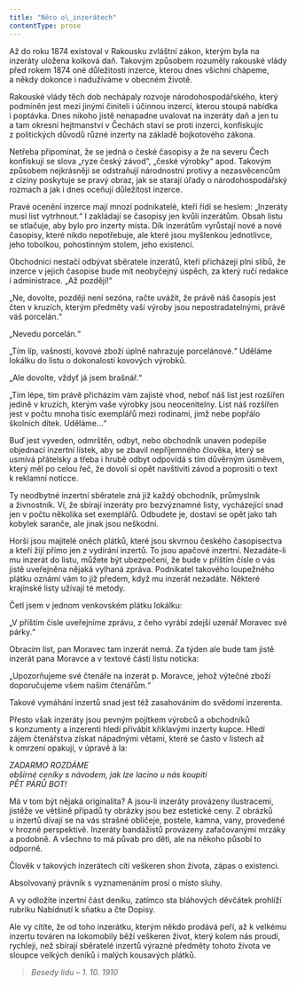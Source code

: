 ```yaml
---
title: "Něco o\_inzerátech"
contentType: prose
---
```


Až do roku 1874 existoval v Rakousku zvláštní zákon, kterým byla na inzeráty uložena kolková daň. Takovým způsobem rozuměly rakouské vlády před rokem 1874 oné důležitosti inzerce, kterou dnes všichni chápeme, a někdy dokonce i nadužíváme v obecném životě.

Rakouské vlády těch dob nechápaly rozvoje národohospodářského, který podmíněn jest mezi jinými činiteli i účinnou inzercí, kterou stoupá nabídka i poptávka. Dnes nikoho jistě nenapadne uvalovat na inzeráty daň a jen tu a tam okresní hejtmanství v Čechách staví se proti inzerci, konfiskujíc z politických důvodů různé inzerty na základě bojkotového zákona.

Netřeba připomínat, že se jedná o české časopisy a že na severu Čech konfiskují se slova „ryze český závod“, „české výrobky“ apod. Takovým způsobem nejkrásněji se odstraňují národnostní protivy a nezasvěcencům z ciziny poskytuje se pravý obraz, jak se starají úřady o národohospodářský rozmach a jak i dnes oceňují důležitost inzerce.

Pravé ocenění inzerce mají mnozí podnikatelé, kteří řídí se heslem: „Inzeráty musí list vytrhnout.“ I zakládají se časopisy jen kvůli inzerátům. Obsah listu se stlačuje, aby bylo pro inzerty místa. Dík inzerátům vyrůstají nové a nové časopisy, které nikdo nepotřebuje, ale které jsou myšlenkou jednotlivce, jeho tobolkou, pohostinným stolem, jeho existencí.

Obchodníci nestačí odbývat sběratele inzerátů, kteří přicházejí plni slibů, že inzerce v jejich časopise bude mít neobyčejný úspěch, za který ručí redakce i administrace. „Až později!“

„Ne, dovolte, později není sezóna, račte uvážit, že právě náš časopis jest čten v kruzích, kterým předměty vaší výroby jsou nepostradatelnými, právě váš porcelán.“

„Nevedu porcelán.“

„Tím líp, vašnosti, kovové zboží úplně nahrazuje porcelánové.“ Uděláme lokálku do listu o dokonalosti kovových výrobků.

„Ale dovolte, vždyť já jsem brašnář.“

„Tím lépe, tím právě přicházím vám zajisté vhod, neboť náš list jest rozšířen jedině v kruzích, kterým vaše výrobky jsou neocenitelny. List náš rozšířen jest v počtu mnoha tisíc exemplářů mezi rodinami, jimž nebe popřálo školních dítek. Uděláme…“

Buď jest vyveden, odmrštěn, odbyt, nebo obchodník unaven podepíše objednací inzertní lístek, aby se zbavil nepříjemného člověka, který se usmívá přátelsky a třeba i hrubě odbyt odpovídá s tím důvěrným úsměvem, který měl po celou řeč, že dovolí si opět navštíviti závod a poprositi o text k reklamní noticce.

Ty neodbytné inzertní sběratele zná již každý obchodník, průmyslník a živnostník. Ví, že sbírají inzeráty pro bezvýznamné listy, vycházející snad jen v počtu několika set exemplářů. Odbudete je, dostaví se opět jako tah kobylek saranče, ale jinak jsou neškodní.

Horší jsou majitelé oněch plátků, které jsou skvrnou českého časopisectva a kteří žijí přímo jen z vydírání inzertů. To jsou apačové inzertní. Nezadáte-li mu inzerát do listu, můžete být ubezpečeni, že bude v příštím čísle o vás jistě uveřejněna nějaká vylhaná zpráva. Podnikatel takového loupežného plátku oznámí vám to již předem, když mu inzerát nezadáte. Některé krajinské listy užívají té metody.

Četl jsem v jednom venkovském plátku lokálku:

„V příštím čísle uveřejníme zprávu, z čeho vyrábí zdejší uzenář Moravec své párky.“

Obracím list, pan Moravec tam inzerát nemá. Za týden ale bude tam jistě inzerát pana Moravce a v textové části listu noticka:

„Upozorňujeme své čtenáře na inzerát p. Moravce, jehož výtečné zboží doporučujeme všem našim čtenářům.“

Takové vymáhání inzertů snad jest též zasahováním do svědomí inzerenta.

Přesto však inzeráty jsou pevným pojítkem výrobců a obchodníků s konzumenty a inzerenti hledí přivábit křiklavými inzerty kupce. Hledí zájem čtenářstva získat nápadnými větami, které se často v listech až k omrzení opakují, v úpravě à la:

_ZADARMO ROZDÁME  
obšírné ceníky s návodem, jak lze lacino u nás koupiti  
PĚT PÁRŮ BOT!_

Má v tom být nějaká originalita? A jsou-li inzeráty provázeny ilustracemi, jistěže ve většině případů ty obrázky jsou bez estetické ceny. Z obrázků u inzertů dívají se na vás strašné obličeje, postele, kamna, vany, provedené v hrozné perspektivě. Inzeráty bandážistů provázeny zafačovanými mrzáky a podobně. A všechno to má půvab pro děti, ale na někoho působí to odporně.

Člověk v takových inzerátech cítí veškeren shon života, zápas o existenci.

Absolvovaný právník s vyznamenáním prosí o místo sluhy.

A vy odložíte inzertní část deníku, zatímco sta bláhových děvčátek prohlíží rubriku Nabídnutí k sňatku a čte Dopisy.

Ale vy cítíte, že od toho inzerátku, kterým někdo prodává peří, až k velkému inzertu továren na lokomobily běží veškeren život, který kolem nás proudí, rychleji, než sbírají sběratelé inzertů výrazné předměty tohoto života ve sloupce velkých deníků i malých kousavých plátků.

> _Besedy lidu – 1. 10. 1910_
